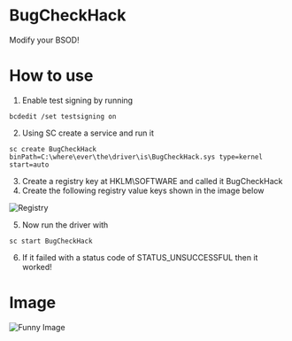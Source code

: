 # BugCheckHack
Modify your BSOD!

# How to use

1) Enable test signing by running
```
bcdedit /set testsigning on
````
2) Using SC create a service and run it
```
sc create BugCheckHack binPath=C:\where\ever\the\driver\is\BugCheckHack.sys type=kernel start=auto
```
3) Create a registry key at HKLM\SOFTWARE and called it BugCheckHack
4) Create the following registry value keys shown in the image below

![Registry](https://cdn.discordapp.com/attachments/743660463287697448/891914610368708639/unknown.png)

5) Now run the driver with
```
sc start BugCheckHack
```

6) If it failed with a status code of STATUS_UNSUCCESSFUL then it worked!

# Image

![Funny Image](https://cdn.discordapp.com/attachments/743660463287697448/891915007955193856/unknown.png)
